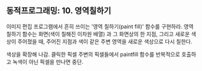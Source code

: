 ## 동적프로그래밍: 10. 영역칠하기
이미지 편집 프로그램에서 흔히 쓰이는 '영역 칠하기(paint fill)' 함수를 구현하라. 영역 칠하기 함수는 화면(색이 칠해진 이차원 배열) 과 그 화면상의 한 지점, 그리고 새로운 색상이 주어졌을 때, 주어진 지점과 색이 같은 주변 영역을 새로운 색상으로 다시 칠한다.

색상을 확장해 나감. 
클릭한 픽셀 주변의 픽셀들에서 paintfill 함수를 반복적으로 호출하고 녹색이 아닌 픽셀을 만나면 중단.